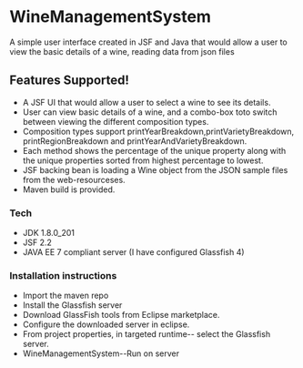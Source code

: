 # WineManagementSystem
A simple user interface  created in JSF and Java that would allow a user to view the basic details of a wine, reading data from json files


##  Features Supported!

  - A JSF UI that would allow a user to select a wine to see its details.
  - User can view basic details of a wine, and a combo-box toto switch between viewing the different composition types.
  - Composition types support printYearBreakdown,printVarietyBreakdown, printRegionBreakdown and printYearAndVarietyBreakdown.
  - Each method shows the percentage of the unique property along with the unique properties sorted from highest percentage to lowest.
  - JSF backing bean is loading a Wine object from the JSON sample files from the web-resourceses.
  - Maven build is provided.

### Tech
* JDK 1.8.0_201
* JSF 2.2
* JAVA  EE 7 compliant server (I have configured Glassfish 4)

### Installation instructions

*  Import the maven repo 
*  Install the Glassfish server
*  Download GlassFish tools from Eclipse marketplace.
*  Configure the downloaded server in eclipse.
*  From project properties, in targeted runtime-- select the Glassfish server.
*  WineManagementSystem--Run on server
